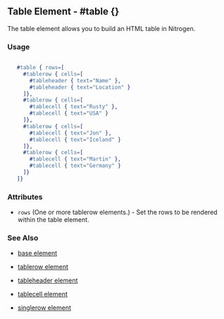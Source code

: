 <!-- dash: #table | Element | ###:Section -->



## Table Element - #table {}

The table element allows you to build an HTML table in Nitrogen.

### Usage

```erlang

   #table { rows=[
     #tablerow { cells=[
       #tableheader { text="Name" },
       #tableheader { text="Location" }
     ]},
     #tablerow { cells=[
       #tablecell { text="Rusty" },
       #tablecell { text="USA" }
     ]},
     #tablerow { cells=[
       #tablecell { text="Jon" },
       #tablecell { text="Iceland" }
     ]},
     #tablerow { cells=[
       #tablecell { text="Martin" },
       #tablecell { text="Germany" }
     ]}	
   ]}

```

### Attributes

   * `rows` (One or more tablerow elements.) - Set the rows to be rendered within the table element.

### See Also

 *  [base element](./element_base.md)

 *  [tablerow element](./tablerow.md)

 *  [tableheader element](./tableheader.md)

 *  [tablecell element](./tablecell.md)

 *  [singlerow element](./singlerow.md)

 
